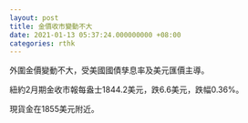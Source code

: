 ```yaml
---
layout: post
title: 金價收市變動不大
date: 2021-01-13 05:37:24.000000000 +08:00
categories: rthk
---
```


外圍金價變動不大，受美國國債孳息率及美元匯價主導。

紐約2月期金收市報每盎士1844.2美元，跌6.6美元，跌幅0.36%。

現貨金在1855美元附近。
